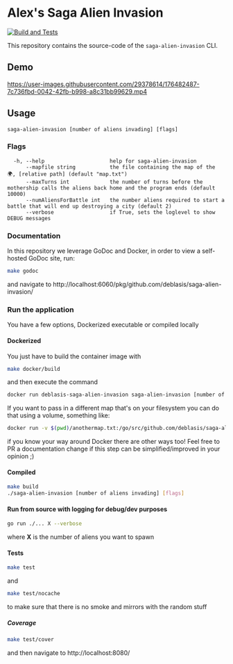 # Alex's Saga Alien Invasion

[![Build and Tests](https://github.com/deblasis/saga-alien-invasion/actions/workflows/tests.yml/badge.svg)](https://github.com/deblasis/saga-alien-invasion/actions/workflows/tests.yml)

This repository contains the source-code of the `saga-alien-invasion` CLI.

## Demo

https://user-images.githubusercontent.com/29378614/176482487-7c736fbd-0042-42fb-b998-a8c31bb99629.mp4


## Usage

```
saga-alien-invasion [number of aliens invading] [flags]
```

### Flags

```
  -h, --help                     help for saga-alien-invasion
      --mapfile string           the file containing the map of the 🌍, [relative path] (default "map.txt")
      --maxTurns int             the number of turns before the mothership calls the aliens back home and the program ends (default 10000)
      --numAliensForBattle int   the number aliens required to start a battle that will end up destroying a city (default 2)
      --verbose                  if True, sets the loglevel to show DEBUG messages
```

### Documentation

In this repository we leverage GoDoc and Docker, in order to view a self-hosted GoDoc site, run:

```sh
make godoc
```
and navigate to http://localhost:6060/pkg/github.com/deblasis/saga-alien-invasion/

### Run the application

You have a few options, Dockerized executable or compiled locally

#### Dockerized

You just have to build the container image with

```sh
make docker/build
```
and then execute the command

```sh
docker run deblasis-saga-alien-invasion saga-alien-invasion [number of aliens invading] [flags]
```

If you want to pass in a different map that's on your filesystem you can do that using a volume, something like:

```sh
docker run -v $(pwd)/anothermap.txt:/go/src/github.com/deblasis/saga-alien-invasion/map.txt deblasis-saga-alien-invasion saga-alien-invasion [number of aliens invading] [flags]
```

if you know your way around Docker there are other ways too! Feel free to PR a documentation change if this step can be simplified/improved in your opinion ;)

#### Compiled

```sh
make build
./saga-alien-invasion [number of aliens invading] [flags]
```

#### Run from source with logging for debug/dev purposes

```sh
go run ./... X --verbose
```

where **X** is the number of aliens you want to spawn

#### Tests

```sh
make test
```

and

```sh
make test/nocache
```

to make sure that there is no smoke and mirrors with the random stuff

##### Coverage

```sh
make test/cover
```

and then navigate to http://localhost:8080/
